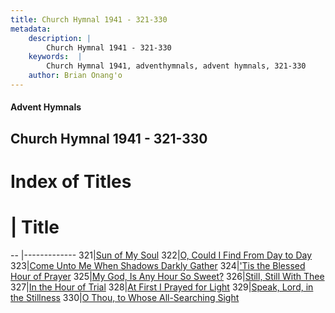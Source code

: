 ```yaml
---
title: Church Hymnal 1941 - 321-330
metadata:
    description: |
        Church Hymnal 1941 - 321-330
    keywords:  |
        Church Hymnal 1941, adventhymnals, advent hymnals, 321-330
    author: Brian Onang'o
---
```


#### Advent Hymnals
## Church Hymnal 1941 - 321-330

# Index of Titles
# | Title                        
-- |-------------
321|[Sun of My Soul](/church-hymnal/301-400/321-330/Sun-of-My-Soul)
322|[O, Could I Find From Day to Day](/church-hymnal/301-400/321-330/O,-Could-I-Find-From-Day-to-Day)
323|[Come Unto Me When Shadows Darkly Gather](/church-hymnal/301-400/321-330/Come-Unto-Me-When-Shadows-Darkly-Gather)
324|['Tis the Blessed Hour of Prayer](/church-hymnal/301-400/321-330/'Tis-the-Blessed-Hour-of-Prayer)
325|[My God, Is Any Hour So Sweet?](/church-hymnal/301-400/321-330/My-God,-Is-Any-Hour-So-Sweet)
326|[Still, Still With Thee](/church-hymnal/301-400/321-330/Still,-Still-With-Thee)
327|[In the Hour of Trial](/church-hymnal/301-400/321-330/In-the-Hour-of-Trial)
328|[At First I Prayed for Light](/church-hymnal/301-400/321-330/At-First-I-Prayed-for-Light)
329|[Speak, Lord, in the Stillness](/church-hymnal/301-400/321-330/Speak,-Lord,-in-the-Stillness)
330|[O Thou, to Whose All-Searching Sight](/church-hymnal/301-400/321-330/O-Thou,-to-Whose-All-Searching-Sight)